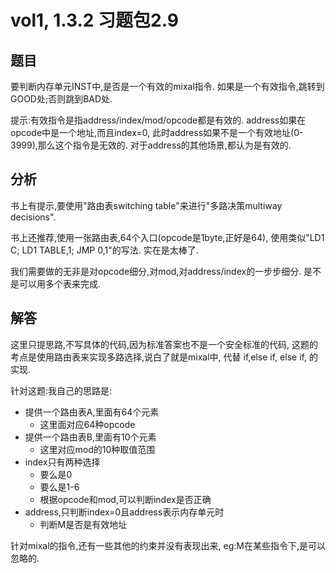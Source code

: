 # vol1, 1.3.2 习题包2.9

## 题目

要判断内存单元INST中,是否是一个有效的mixal指令.
如果是一个有效指令,跳转到GOOD处;否则跳到BAD处.

提示:有效指令是指address/index/mod/opcode都是有效的.
address如果在opcode中是一个地址,而且index=0,
此时address如果不是一个有效地址(0-3999),那么这个指令是无效的.
对于address的其他场景,都认为是有效的.

## 分析

书上有提示,要使用"路由表switching table"来进行"多路决策multiway decisions".

书上还推荐,使用一张路由表,64个入口(opcode是1byte,正好是64),
使用类似"LD1 C; LD1 TABLE,1; JMP 0,1"的写法.
实在是太棒了.

我们需要做的无非是对opcode细分,对mod,对address/index的一步步细分.
是不是可以用多个表来完成.

## 解答

这里只提思路,不写具体的代码,因为标准答案也不是一个安全标准的代码,
这题的考点是使用路由表来实现多路选择,说白了就是mixal中,
代替 if,else if, else if, 的实现.

针对这题:我自己的思路是:

- 提供一个路由表A,里面有64个元素
  - 这里面对应64种opcode
- 提供一个路由表B,里面有10个元素
  - 这里对应mod的10种取值范围
- index只有两种选择
  - 要么是0
  - 要么是1-6
  - 根据opcode和mod,可以判断index是否正确
- address,只判断index=0且address表示内存单元时
  - 判断M是否是有效地址

针对mixal的指令,还有一些其他的约束并没有表现出来,
eg:M在某些指令下,是可以忽略的.

